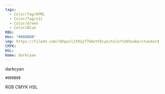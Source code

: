 ```yaml
---
tags:
  - Color/Tag/HTML
  - Color/Tag/x11
  - Color/Green
  - Color/Blue
RBG: 
Hex: "#008B8B"
img: https://filedn.com/l0hpzxl1f01yT7GHxtF8cyk/Color%20Snake/standard_csv_to_svg/#008B8B.svg
CMYK: 
HSL: 
Name: darkcyan
---
```

darkcyan
```palette
#008B8B
```
RGB
CMYK
HSL
